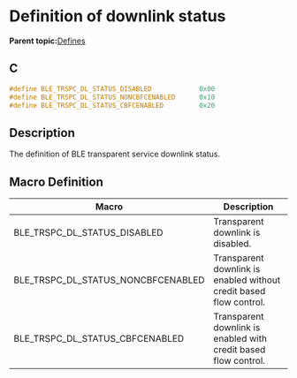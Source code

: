# Definition of downlink status

**Parent topic:**[Defines](GUID-C54E2AB4-4FC0-412D-AA43-44DEA2206942.md)

## C

```c
#define BLE_TRSPC_DL_STATUS_DISABLED            0x00
#define BLE_TRSPC_DL_STATUS_NONCBFCENABLED      0x10
#define BLE_TRSPC_DL_STATUS_CBFCENABLED         0x20
```

## Description

The definition of BLE transparent service downlink status.

## Macro Definition

|Macro|Description|
|-----|-----------|
|BLE\_TRSPC\_DL\_STATUS\_DISABLED|Transparent downlink is disabled.|
|BLE\_TRSPC\_DL\_STATUS\_NONCBFCENABLED|Transparent downlink is enabled without credit based flow control.|
|BLE\_TRSPC\_DL\_STATUS\_CBFCENABLED|Transparent downlink is enabled with credit based flow control.|

